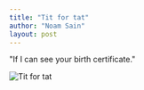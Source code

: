 ```yaml
---
title: "Tit for tat"
author: "Noam Sain"
layout: post
---
```


"If I can see your birth certificate."

![Tit for tat](https://1.bp.blogspot.com/_8aN4krk1nsk/SxcREUh2goI/AAAAAAAAASY/DWfyQTkf4y4/s1600/ATT00083.jpg "Tit for tat")
